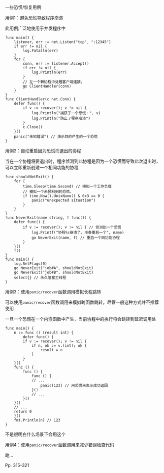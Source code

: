 一些恐慌/恢复用例

用例1：避免恐慌导致程序崩溃

此用例广泛地使用于并发程序中

```
func main() {
	listener, err := net.Listen("tcp", ":12345")
	if err != nil {
		log.Fatalln(err)
	}
	for {
		conn, err := listener.Accept()
		if err != nil {
	 		log.Println(err)
		}
		// 在一个新协程中处理客户端连接。
		go ClientHandler(conn)
	}
}
func ClientHandler(c net.Conn) {
	defer func() {
		if v := recover(); v != nil {
			log.Println("捕获了一个恐慌：", v)
			log.Println("防止了程序崩溃")
		}
		c.Close()
	}()
	panic("未知错误") // 演示目的产生的一个恐慌
}
```





用例2：自动重启因为恐慌而退出的协程

当在一个协程将要退出时，程序侦测到此协程是因为一个恐慌而导致此次退出时，可以立即重新创建一个相同功能的协程

```
func shouldNotExit() {
	for {
		time.Sleep(time.Second) // 模拟一个工作负载
		// 模拟一个未预料到的恐慌。
		if time.Now().UnixNano() & 0x3 == 0 {
			panic("unexpected situation")
		}
	}
}
func NeverExit(name string, f func()) {
	defer func() {
		if v := recover(); v != nil { // 侦测到一个恐慌
			log.Printf("协程%s崩溃了，准备重启一个", name)
			go NeverExit(name, f) // 重启一个同功能协程
		}
	}()
	f()
}
func main() {
	log.SetFlags(0)
	go NeverExit("job#A", shouldNotExit)
	go NeverExit("job#B", shouldNotExit)
	select{} // 永久阻塞主线程
}
```



用例3：使用`panic/recover`函数调用模拟长程跳转

可以使用`panic/recover`函数调用来模拟跨函数跳转，尽管一般这种方式并不推荐使用

一旦一个恐慌在一个内嵌函数中产生，当前协程中的执行将会跳转到延迟调用处

```
func main() {
	n := func () (result int) {
		defer func() {
		if v := recover(); v != nil {
			if n, ok := v.(int); ok {
				result = n
			}
		}
	}()
	func () {
		func () {
			func () {
			// ...
				panic(123) // 用恐慌来表示成功返回
			}()
			// ...
		}()
	}()
	// ...
	return 0
	}()
	fmt.Println(n) // 123
}
```

不是很明白什么场景下会用这个



用例4：使用`panic/recover`函数调用来减少错误检查代码

略...



Pp. 315-321